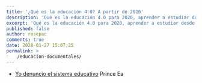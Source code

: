 ```yaml
---
title: '¿Qué es la educación 4.0? A partir de 2020'
description: 'Qué es la educación 4.0 para 2020, aprender a estudiar desde casa y sin ayuda de profesores'
excerpt: 'Qué es la educación 4.0 para 2020, aprender a estudiar desde casa y sin ayuda de profesores'
published: false
author: rosepac
comments: true
date: 2020-01-27 15:07:25
permalink: >
    /educacion-documentales/
---
```


* [Yo denuncio el sistema educativo](/reflexion-yo-denuncio-al-sistema-educativo/)	Prince Ea